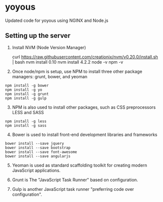 # yoyous
Updated code for yoyous using NGINX and Node.js

## Setting up the server
1. Install NVM (Node Version Manager)

    curl https://raw.githubusercontent.com/creationix/nvm/v0.20.0/install.sh | bash
    nvm install 0.10
    nvm install 4.2.2
    node -v
    npm -v

2. Once node/npm is setup, use NPM to install three other package managers: grunt, bower, and yeoman

```
npm install -g bower
npm install -g yo
npm install -g grunt
npm install -g gulp
```

3. NPM is also used to install other packages, such as CSS preprocessors LESS and SASS

```
npm install -g less
npm install -g sass
```

4. Bower is used to install front-end development libraries and frameworks

```
bower install --save jquery
bower install --save bootstrap
bower install --save font-awesome
bower install --save angularjs
```

5. Yeoman is used as standard scaffolding toolkit for creating modern JavaScript applications.

6. Grunt is The "JavaScript Task Runner" based on configuration.

7. Gulp is another JavaScript task runner "preferring code over configuration".
